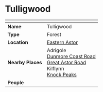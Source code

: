 # Tulligwood

| []() | |
| --- | --- |
| **Name** | Tulligwood |
| **Type** | Forest |
| **Location** | [Eastern Astor](../regions/eastern-astor.md) |
| **Nearby Places** | Adrigole<br>[Dunmore Coast Road](../roads/dunmore-coast-road.md)<br>[Great Astor Road](../roads/great-astor-road.md)<br>Kilflynn<br>[Knock Peaks](../mountains/knock-peaks.md) |
| **People** | |
